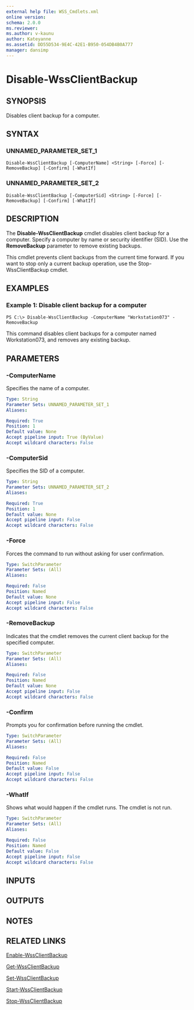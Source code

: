 ```yaml
---
external help file: WSS_Cmdlets.xml
online version: 
schema: 2.0.0
ms.reviewer:
ms.author: v-kaunu
author: Kateyanne
ms.assetid: DD55D534-9E4C-42E1-B950-054DB4B0A777
manager: dansimp
---
```


# Disable-WssClientBackup

## SYNOPSIS
Disables client backup for a computer.

## SYNTAX

### UNNAMED_PARAMETER_SET_1
```
Disable-WssClientBackup [-ComputerName] <String> [-Force] [-RemoveBackup] [-Confirm] [-WhatIf]
```

### UNNAMED_PARAMETER_SET_2
```
Disable-WssClientBackup [-ComputerSid] <String> [-Force] [-RemoveBackup] [-Confirm] [-WhatIf]
```

## DESCRIPTION
The **Disable-WssClientBackup** cmdlet disables client backup for a computer.
Specify a computer by name or security identifier (SID).
Use the **RemoveBackup** parameter to remove existing backups.

This cmdlet prevents client backups from the current time forward.
If you want to stop only a current backup operation, use the Stop-WssClientBackup cmdlet.

## EXAMPLES

### Example 1: Disable client backup for a computer
```
PS C:\> Disable-WssClientBackup -ComputerName "Workstation073" -RemoveBackup
```

This command disables client backups for a computer named Workstation073, and removes any existing backup.

## PARAMETERS

### -ComputerName
Specifies the name of a computer.

```yaml
Type: String
Parameter Sets: UNNAMED_PARAMETER_SET_1
Aliases: 

Required: True
Position: 1
Default value: None
Accept pipeline input: True (ByValue)
Accept wildcard characters: False
```

### -ComputerSid
Specifies the SID of a computer.

```yaml
Type: String
Parameter Sets: UNNAMED_PARAMETER_SET_2
Aliases: 

Required: True
Position: 1
Default value: None
Accept pipeline input: False
Accept wildcard characters: False
```

### -Force
Forces the command to run without asking for user confirmation.

```yaml
Type: SwitchParameter
Parameter Sets: (All)
Aliases: 

Required: False
Position: Named
Default value: None
Accept pipeline input: False
Accept wildcard characters: False
```

### -RemoveBackup
Indicates that the cmdlet removes the current client backup for the specified computer.

```yaml
Type: SwitchParameter
Parameter Sets: (All)
Aliases: 

Required: False
Position: Named
Default value: None
Accept pipeline input: False
Accept wildcard characters: False
```

### -Confirm
Prompts you for confirmation before running the cmdlet.

```yaml
Type: SwitchParameter
Parameter Sets: (All)
Aliases: 

Required: False
Position: Named
Default value: False
Accept pipeline input: False
Accept wildcard characters: False
```

### -WhatIf
Shows what would happen if the cmdlet runs.
The cmdlet is not run.

```yaml
Type: SwitchParameter
Parameter Sets: (All)
Aliases: 

Required: False
Position: Named
Default value: False
Accept pipeline input: False
Accept wildcard characters: False
```

## INPUTS

## OUTPUTS

## NOTES

## RELATED LINKS

[Enable-WssClientBackup](./Enable-WssClientBackup.md)

[Get-WssClientBackup](./Get-WssClientBackup.md)

[Set-WssClientBackup](./Set-WssClientBackup.md)

[Start-WssClientBackup](./Start-WssClientBackup.md)

[Stop-WssClientBackup](./Stop-WssClientBackup.md)

